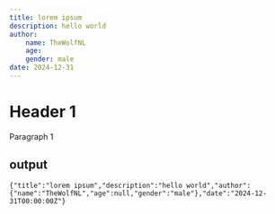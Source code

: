 ```yaml
---
title: lorem ipsum
description: hello world
author:
    name: TheWolfNL
    age:
    gender: male
date: 2024-12-31
---
```


# Header 1 #

Paragraph 1

## output
```
{"title":"lorem ipsum","description":"hello world","author":{"name":"TheWolfNL","age":null,"gender":"male"},"date":"2024-12-31T00:00:00Z"}
```